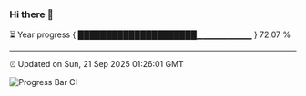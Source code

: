 ### Hi there 👋

⏳ Year progress { █████████████████████▁▁▁▁▁▁▁▁▁ } 72.07 %

---

⏰ Updated on Sun, 21 Sep 2025 01:26:01 GMT

![Progress Bar CI](https://github.com/JuvenileQ/Progress-Bar-CI/workflows/main/badge.svg)
